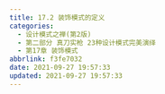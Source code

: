 ```yaml
---
title: 17.2 装饰模式的定义
categories: 
  - 设计模式之禅(第2版)
  - 第二部分 真刀实枪 23种设计模式完美演绎
  - 第17章 装饰模式
abbrlink: f3fe7032
date: 2021-09-27 19:57:33
updated: 2021-09-27 19:57:33
---
```

